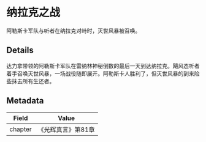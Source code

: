 # 纳拉克之战
阿勒斯卡军队与听者在纳拉克对峙时，灭世风暴被召唤。


## Details
达力拿带领的阿勒斯卡军队在雷纳林神秘倒数的最后一天到达纳拉克。飓风态听者着手召唤灭世风暴，一场战役随即展开。阿勒斯卡人胜利了，但灭世风暴的到来险些抹去所有生还者。


## Metadata
| Field | Value |
| ----- | ----- |
| chapter | 《光辉真言》第81章 |
